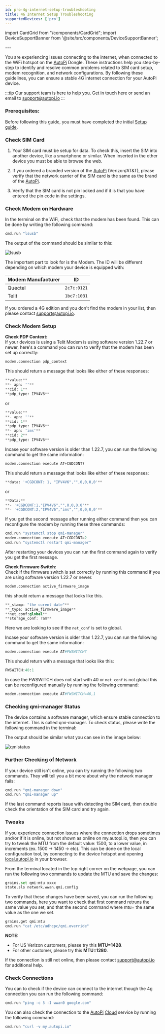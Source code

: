 ```yaml
---
id: pro-4g-internet-setup-troubleshooting
title: 4G Internet Setup Troubleshooting
supportedDevices: ['pro']
---
```

import CardGrid from "/components/CardGrid";
import DeviceSupportBanner from '@site/src/components/DeviceSupportBanner';

<DeviceSupportBanner supported={frontMatter.supportedDevices} />
---

You are experiencing issues connecting to the internet, when connected to the WiFi hotspot on the [AutoPi](https://www.autopi.io) Dongle. These instructions help you step-by-step to identify and resolve common problems related to SIM card setup, modem recognition, and network configurations. By following these guidelines, you can ensure a stable 4G internet connection for your AutoPi device. 

:::tip Our support team is here to help you.
Get in touch here or send an email to support@autopi.io
:::

### Prerequisites:
Before following this guide, you must have completed the initial [Setup guide](https://docs.autopi.io/getting_started/autopi_canfd_pro/).

### Check SIM Card

1. Your SIM card must be setup for data. To check this, insert the SIM into another device, like a smartphone or similar. When inserted in the other device you must be able to browse the web.

1. If you ordered a branded version of the [AutoPi](https://www.autopi.io) (Verizon/AT&T), please verify that the network carrier of the SIM card is the same as the brand of the [AutoPi](https://www.autopi.io).

1. Verify that the SIM card is not pin locked and if it is that you have entered the pin code in the settings. 

### Check Modem on Hardware
In the terminal on the WiFi, check that the modem has been found. This can be done by writing the following command:

```python
cmd.run "lsusb" 
```

The output of the command should be similar to this:

![lsusb](/img/getting_started/autopi_tmu_cm4/4g_internet_setup_troubleshooting/lsusb.jpg)

The important part to look for is the Modem. The ID will be different depending on which modem your device is equipped with:

| **Modem Manufacturer** | **ID**      |
|------------------------|-------------|
| Quectel                | `2c7c:0121` |
| Telit                  | `1bc7:1031` |

If you ordered a 4G edition and you don't find the modem in your list, then please contact support@autopi.io. 

### Check Modem Setup
**Check PDP Context:**  
If your devices is using a Telit Modem is using software version 1.22.7 or newer,
here's a command you can run to verify that the modem has been set up correctly: 
```python
modem.connection pdp_context
```
This should return a message that looks like either of these responses: 
```python
**value:**  
**- apn: ''**  
**cid: 1**  
**pdp_type: IPV4V6**  
```
or  
```python
**value:**  
**- apn: ''**  
**cid: 1**  
**pdp_type: IPV4V6**  
**- apn: 'ims'**  
**cid: 2**  
**pdp_type: IPV4V6**  
```

Incase your software version is older than 1.22.7, you can run the following command to get the same information:  
```python
modem.connection execute AT+CGDCONT?
```

This should return a message that looks like either of these responses: 
```python
**data: '+CGDCONT: 1, "IPV4V6","",0,0,0,0'**  
```
or
```python  
**Data:**   
**- '+CGDCONT:1,"IPV4V6","",0,0,0,0'**   
**- '+CGDCONT:2,"IPV4V6","ims","",0,0,0,0'**
```

If you get the second message after running either command then you can reconfigure the modem by running these three commands: 
```python
cmd.run "systemctl stop qmi-manager"
modem.connection execute AT+CGDCONT=2
cmd.run "systemctl restart qmi-manager"
```

After restarting your devices you can run the first command again to verify you get the first message. 

**Check Firmware Switch:**  
Check if the firmware switch is set correctly by running this command if you are using software version 1.22.7 or newer.
```python
modem.connection active_firmware_image
```

this should return a message that looks like this.  
```python
**_stamp: "the curent date"**  
**_type: active_firmware_image**  
**net_conf:global**  
**storage_conf: ram**  
```
Here we are looking to see if the `net_conf` is set to global.

Incase your software version is older than 1.22.7, you can run the following command to get the same information:  
```python
modem.connection execute AT#FWSWITCH?
```

This should return with a message that looks like this: 
```python
FWSWITCH:40:1
```
In case the FWSWITCH does not start with 40 or `net_conf` is not global this can be reconfigured manually by running the following command: 
```python
modem.connection execute AT#FWSWITCH=40,1
```

### Checking qmi-manager Status
The device contains a software manager, which ensure stable connection to the internet. This is called qmi-manager. To check status, please write the following command in the terminal:

The output should be similar what you can see in the image below:

![qmistatus](/img/getting_started/autopi_tmu_cm4/4g_internet_setup_troubleshooting/qmistatus.jpg)

### Further Checking of Network

If your device still isn't online, you can try running the following two commands. They will tell you a bit more about why the network manager fails:
```python
cmd.run "qmi-manager down"
cmd.run "qmi-manager up"
```

If the last command reports issue with detecting the SIM card, then double check the orientation of the SIM card and try again.

### Tweaks

If you experience connection issues where the connection drops sometimes and/or if it is online, but not shown as online on my.autopi.io, then you can try to tweak the MTU from the default value: 1500, to a lower value, in increments (ex. 1500 -> 1450 -> etc).
This can be done on the local configuration tool, by connecting to the device hotspot and opening [local.autopi.io](local.autopi.io) in your browser.

From the terminal located in the top right corner on the webpage, you can run the following two commands to update the MTU and save the changes: 
```python
grains.set qmi:mtu xxxx
state.sls network.wwan.qmi.config
```
To verify that these changes have been saved, you can run the following two commands, here you want to check that first command retruns the same value you set, and that the second command where mtu= the same value as the one we set.    
```python
grains.get qmi:mtu 
cmd.run "cat /etc/udhcpc/qmi.override"
```
**NOTE:**
- For US Verizon customers, please try this **MTU=1428**.     
- For other customer, please try this **MTU=1280**.

If the connection is still not online, then please contact support@autopi.io for additional help.

### Check Connections

You can to check if the device can connect to the internet though the 4g connection you can run the following command: 
```python
cmd.run "ping -c 5 -I wwan0 google.com"
```
You can also check the connection to the [AutoPi](https://www.autopi.io) [Cloud](https://www.autopi.io/software-platform/cloud-management) service by running the following command: 
```python
cmd.run "curl -v my.autopi.io"
```

